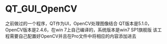 QT_GUI_OpenCV
=============

之前做过的一个程序，QT作为UI，OpenCV处理图像结合
QT版本是5.1.0，OpenCV版本是2.4.6，在win 7上自己编译的，系统版本是win7 SP1旗舰版
该工程需要自己配置好OpenCV并且在Pro文件中将相应的内容添加进去
